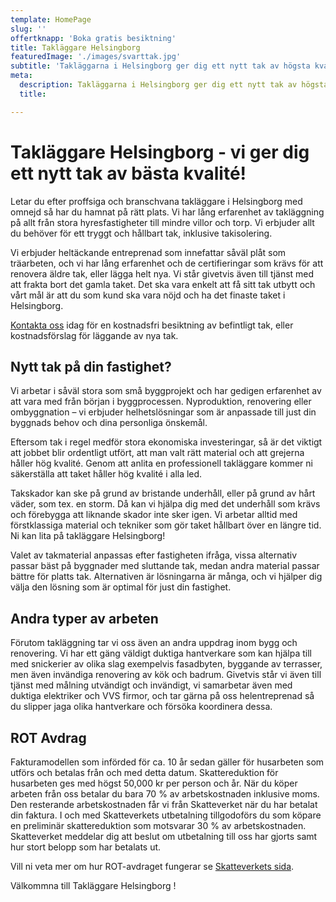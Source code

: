 ```yaml
---
template: HomePage
slug: ''
offertknapp: 'Boka gratis besiktning'
title: Takläggare Helsingborg
featuredImage: './images/svarttak.jpg'
subtitle: 'Takläggarna i Helsingborg ger dig ett nytt tak av högsta kvalité! Kontakta oss för gratis besiktning idag! Ring, eller maila, eller använd vårat formulär.'
meta:
  description: Takläggarna i Helsingborg ger dig ett nytt tak av högsta kvalité! Kontakta oss för gratis besiktning idag! Ring eller maila, eller använd vårat formulär.
  title: 

---
```


# Takläggare Helsingborg - vi ger dig ett nytt tak av bästa kvalité!

Letar du efter proffsiga och branschvana takläggare i Helsingborg med omnejd så har du hamnat på rätt plats. Vi har lång erfarenhet av takläggning på allt från stora hyresfastigheter till mindre villor och torp. Vi erbjuder allt du behöver för ett tryggt och hållbart tak, inklusive takisolering.

Vi erbjuder heltäckande entreprenad som innefattar såväl plåt som träarbeten, och vi har lång erfarenhet och de certifieringar som krävs för att renovera äldre tak, eller lägga helt nya. 
Vi står givetvis även till tjänst med att frakta bort det gamla taket. Det ska vara enkelt att få sitt tak utbytt och vårt mål är att du som kund ska vara nöjd och ha det finaste taket i Helsingborg.

[Kontakta oss](/besiktning) idag för en kostnadsfri besiktning av befintligt tak, eller kostnadsförslag för läggande av nya tak.

## Nytt tak på din fastighet?

Vi arbetar i såväl stora som små byggprojekt och har gedigen erfarenhet av att vara med från början i byggprocessen. Nyproduktion, renovering eller ombyggnation – vi erbjuder helhetslösningar som är anpassade till just din byggnads behov och dina personliga önskemål.

Eftersom tak i regel medför stora ekonomiska investeringar, så är det viktigt att jobbet blir ordentligt utfört, att man valt rätt material och att grejerna håller hög kvalité. Genom att anlita en professionell takläggare kommer ni säkerställa att taket håller hög kvalité i alla led.

Takskador kan ske på grund av bristande underhåll, eller på grund av hårt väder, som tex. en storm. Då kan vi hjälpa dig med det underhåll som krävs och förebygga att liknande skador inte sker igen. Vi arbetar alltid med förstklassiga material och tekniker som gör taket hållbart över en längre tid. Ni kan lita på takläggare Helsingborg!

Valet av takmaterial anpassas efter fastigheten ifråga, vissa alternativ passar bäst på byggnader med sluttande tak, medan andra material passar bättre för platts tak. Alternativen är lösningarna är många, och vi hjälper dig välja den lösning som är optimal för just din fastighet.

## Andra typer av arbeten

Förutom takläggning tar vi oss även an andra uppdrag inom bygg och renovering. Vi har ett gäng väldigt duktiga hantverkare som kan hjälpa till med snickerier av olika slag exempelvis fasadbyten, byggande av terrasser, men även invändiga renovering av kök och badrum. Givetvis står vi även till tjänst med målning utvändigt och invändigt, vi samarbetar även med duktiga elektriker och VVS firmor, och tar gärna på oss helentreprenad så du slipper jaga olika hantverkare och försöka koordinera dessa.

## ROT Avdrag
Fakturamodellen som införded för ca. 10 år sedan gäller för husarbeten som utförs och betalas från och med detta datum. Skattereduktion för husarbeten ges med högst 50,000 kr per person och år.
När du köper arbeten från oss betalar du bara 70 % av arbetskostnaden inklusive moms. Den resterande arbetskostnaden får vi från Skatteverket när du har betalat din faktura. I och med Skatteverkets utbetalning tillgodoförs du som köpare en preliminär skattereduktion som motsvarar 30 % av arbetskostnaden. Skatteverket meddelar dig att beslut om utbetalning till oss har gjorts samt hur stort belopp som har betalats ut.

Vill ni veta mer om hur ROT-avdraget fungerar se [Skatteverkets sida](https://www.skatteverket.se/privat/fastigheterochbostad/rotochrutarbete.4.2e56d4ba1202f95012080002966.html "Skatteverkets sida"). 

Välkommna till Takläggare Helsingborg !
